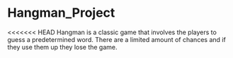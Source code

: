# Hangman_Project
<<<<<<< HEAD
 Hangman is a classic game that involves the players to guess a predetermined word. There are a limited amount of chances and if they use them up they lose the game.
